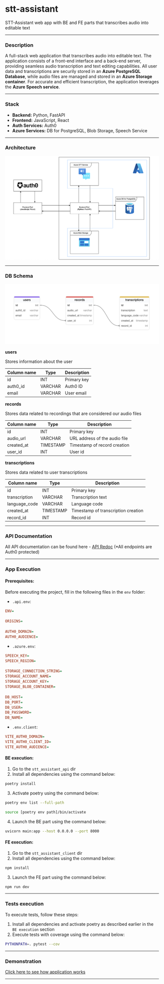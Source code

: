 # stt-assistant

STT-Assistant web app with BE and FE parts that transcribes audio into editable text

---

### Description

A full-stack web application that transcribes audio into editable text. The application consists of a front-end interface and a back-end server, providing seamless audio transcription and text editing capabilities. All user data and transcriptions are securily stored in an **Azure PostgreSQL Database**, while audio files are managed and stored in an **Azure Storage container**. For accurate and efficient transcription, the application leverages the **Azure Speech service**.

---

### Stack

- **Backend:** Python, FastAPI
- **Frontend:** JavaScript, React
- **Auth Services:** Auth0
- **Azure Services:** DB for PostgreSQL, Blob Storage, Speech Service

---

### Architecture

![stt-assistant-architecture](/docs/stt-assistant-architecture.png)

---

### DB Schema

![schema](/docs/schema.png)

**users**

Stores information about the user

| Column name | Type    | Description |
| ----------- | ------- | ----------- |
| id          | INT     | Primary key |
| auth0_id    | VARCHAR | Auth0 ID    |
| email       | VARCHAR | User email  |

**records**

Stores data related to recordings that are considered our audio files

| Column name | Type      | Description                   |
| ----------- | --------- | ----------------------------- |
| id          | INT       | Primary key                   |
| audio_url   | VARCHAR   | URL address of the audio file |
| created_at  | TIMESTAMP | Timestamp of record creation  |
| user_id     | INT       | User id                       |

**transcriptions**

Stores data related to user transcriptions

| Column name   | Type      | Description                         |
| ------------- | --------- | ----------------------------------- |
| id            | INT       | Primary key                         |
| transcription | VARCHAR   | Transcription text                  |
| language_code | VARCHAR   | Language code                       |
| created_at    | TIMESTAMP | Timestamp of transcription creation |
| record_id     | INT       | Record id                           |

---

### API Documentation

All API documentation can be found here - [API Redoc](https://maksym637.github.io/stt-assistant/docs/redoc.html) (\*All endpoints are Auth0 protected)

---

### App Execution

#### Prerequisites:

Before executing the project, fill in the following files in the `env` folder:

- `.api.env`:

```ini
ENV=

ORIGINS=

AUTH0_DOMAIN=
AUTH0_AUDIENCE=
```

- `.azure.env`:

```ini
SPEECH_KEY=
SPEECH_REGION=

STORAGE_CONNECTION_STRING=
STORAGE_ACCOUNT_NAME=
STORAGE_ACCOUNT_KEY=
STORAGE_BLOB_CONTAINER=

DB_HOST=
DB_PORT=
DB_USER=
DB_PASSWORD=
DB_NAME=
```

- `.env.client`:

```ini
VITE_AUTH0_DOMAIN=
VITE_AUTH0_CLIENT_ID=
VITE_AUTH0_AUDIENCE=
```

#### BE execution:

1. Go to the `stt_assistant_api` dir
2. Install all dependencies using the command below:

```bash
poetry install
```

3. Activate poetry using the command below:

```bash
poetry env list --full-path
```

```bash
source [poetry env path]/bin/activate
```

4. Launch the BE part using the command below:

```bash
uvicorn main:app --host 0.0.0.0 --port 8000
```

#### FE execution:

1. Go to the `stt_assistant_client` dir
2. Install all dependencies using the command below:

```bash
npm install
```

3. Launch the FE part using the command below:

```bash
npm run dev
```

---

### Tests execution

To execute tests, follow these steps:

1. Install all dependencies and activate poetry as described earlier in the `BE execution` section
2. Execute tests with coverage using the command below:

```bash
PYTHONPATH=. pytest --cov
```

---

### Demonstration

[Click here to see how application works](https://youtu.be/e-cuifbDaGA?si=rc-qnYLXkaEj2Dn0)

---
